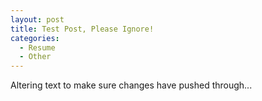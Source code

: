 ```yaml
---
layout: post
title: Test Post, Please Ignore!
categories:
  - Resume
  - Other
---
```


Altering text to make sure changes have pushed through...
